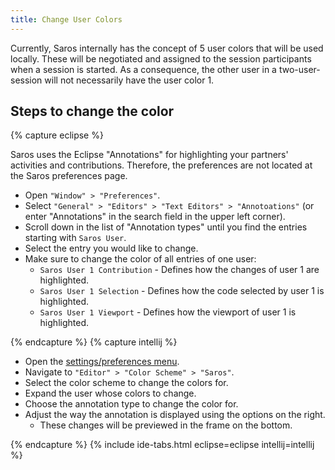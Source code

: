 ```yaml
---
title: Change User Colors
---
```


Currently, Saros internally has the concept of 5 user colors that will be used locally.
These will be negotiated and assigned to the session participants when a session is started.
As a consequence, the other user in a two-user-session will not necessarily have the user color 1.

## Steps to change the color
{% capture eclipse %}

Saros uses the Eclipse "Annotations" for highlighting your partners' activities and
contributions. Therefore, the preferences are not located at the Saros preferences page.

* Open `"Window" > "Preferences"`.
* Select `"General" > "Editors" > "Text Editors" > "Annotoations"`
(or enter "Annotations" in the search field in the upper left corner).
* Scroll down in the list of "Annotation types" until you find the entries starting with `Saros User`.
* Select the entry you would like to change.
* Make sure to change the color of all entries of one user:
  * `Saros User 1 Contribution` - Defines how the changes of user 1 are highlighted.
  * `Saros User 1 Selection` - Defines how the code selected by user 1 is highlighted.
  * `Saros User 1 Viewport` - Defines how the viewport of user 1 is highlighted.

{% endcapture %}
{% capture intellij %}

* Open the [settings/preferences menu](https://www.jetbrains.com/help/idea/settings-preferences-dialog.html).
* Navigate to `"Editor" > "Color Scheme" > "Saros"`.
* Select the color scheme to change the colors for.
* Expand the user whose colors to change.
* Choose the annotation type to change the color for.
* Adjust the way the annotation is displayed using the options on the right.
  * These changes will be previewed in the frame on the bottom.

{% endcapture %}
{% include ide-tabs.html eclipse=eclipse intellij=intellij %}